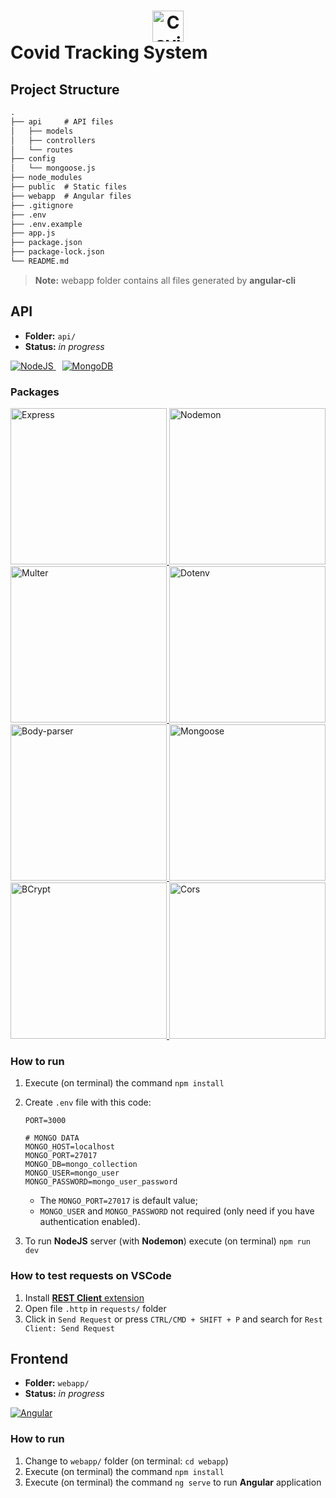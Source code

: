 <h1 style="text-algin:center;">
<a style="text-align: center;display:block;">
<img src="https://bit.ly/3bSHdAi" alt="Covid" width="50px">
</a>
Covid Tracking System
</h1>

## Project Structure
```diff
.
├── api		# API files
│   ├── models
│   ├── controllers
│   └── routes
├── config
│   └── mongoose.js
├── node_modules
├── public	# Static files
├── webapp	# Angular files
├── .gitignore
├── .env
├── .env.example
├── app.js
├── package.json
├── package-lock.json
└── README.md
```

> **Note:** webapp folder contains all files generated by **angular-cli**

## API
+ **Folder:** `api/`
+ **Status:** *in progress*

<a href="http://nodejs.org" style="margin-right: 10px">
<img src="https://img.shields.io/badge/NodeJS-✓-blue" alt="NodeJS">
</a>
<a href="https://mongodb.com" style="margin-right: 10px">
<img src="https://img.shields.io/badge/MongoDB-✓-blue" alt="MongoDB">
</a>

### Packages
<a href="https://nodei.co/npm/express/">
	<img src="https://nodei.co/npm/express.png?compact=true" alt="Express" width="250px">
</a>

<a href="https://nodei.co/npm/nodemon/">
	<img src="https://nodei.co/npm/nodemon.png?compact=true" alt="Nodemon" width="250px">
</a>

<a href="https://nodei.co/npm/multer/">
	<img src="https://nodei.co/npm/multer.png?compact=true" alt="Multer" width="250px">
</a>

<a href="https://nodei.co/npm/dotenv/">
	<img src="https://nodei.co/npm/dotenv.png?compact=true" alt="Dotenv" width="250px">
</a>

<a href="https://nodei.co/npm/body-parser/">
	<img src="https://nodei.co/npm/body-parser.png?compact=true" alt="Body-parser" width="250px">
</a>

<a href="https://nodei.co/npm/mongoose/">
	<img src="https://nodei.co/npm/mongoose.png?compact=true" alt="Mongoose" width="250px">
</a>

<a href="https://nodei.co/npm/bcryptjs/">
	<img src="https://nodei.co/npm/bcryptjs.png?compact=true" alt="BCrypt" width="250px">
</a>

<a href="https://nodei.co/npm/cors/">
	<img src="https://nodei.co/npm/cors.png?compact=true" alt="Cors" width="250px">
</a>

### How to run
1. Execute (on terminal) the command `npm install`
1. Create `.env` file with this code:
	```env
	PORT=3000

	# MONGO DATA
	MONGO_HOST=localhost
	MONGO_PORT=27017
	MONGO_DB=mongo_collection
	MONGO_USER=mongo_user
	MONGO_PASSWORD=mongo_user_password
	```
	+ The `MONGO_PORT=27017` is default value;
	+ `MONGO_USER` and `MONGO_PASSWORD` not required (only need if you have authentication enabled).

1. To run **NodeJS** server (with **Nodemon**) execute (on terminal) `npm run dev`

### How to test requests on VSCode
1. Install [**REST Client** extension](https://marketplace.visualstudio.com/items?itemName=humao.rest-client)
1. Open file `.http` in `requests/` folder
1. Click in `Send Request` or press `CTRL/CMD + SHIFT + P` and search for `Rest Client: Send Request`


## Frontend
+ **Folder:** `webapp/`
+ **Status:** *in progress*

<a href="https://angular.io">
<img src="https://img.shields.io/badge/Angular-✓-red" alt="Angular" />
</a>

### How to run
1. Change to `webapp/` folder (on terminal: `cd webapp`)
1. Execute (on terminal) the command `npm install`
1. Execute (on terminal) the command `ng serve` to run **Angular** application